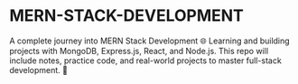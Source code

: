 # MERN-STACK-DEVELOPMENT
A complete journey into MERN Stack Development 🌐   Learning and building projects with MongoDB, Express.js, React, and Node.js.   This repo will include notes, practice code, and real-world projects to master full-stack development. 🚀
